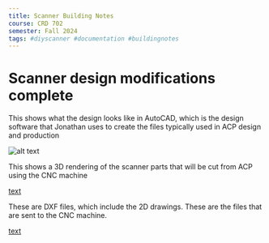 ```yaml
---
title: Scanner Building Notes
course: CRD 702
semester: Fall 2024
tags: #diyscanner #documentation #buildingnotes
---
```


# Scanner design modifications complete

This shows what the design looks like in AutoCAD, which is the design software that Jonathan uses to create the files typically used in ACP design and production

![alt text](images/AutoCADSampleDesign.jpg)

This shows a 3D rendering of the scanner parts that will be cut from ACP using the CNC machine

[text](<design_files/FLAT 18MM ACM FOR JBL_16PANELS 4PCS_241104.pdf>)

These are DXF files, which include the 2D drawings. These are the files that are sent to the CNC machine.

[text](<design_files/FLAT 18MM ACM FOR JBL_16PANELS 4PCS_241104.dxf>)